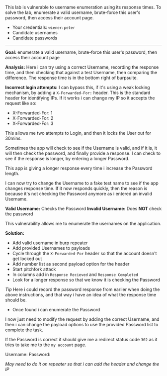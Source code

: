 This lab is vulnerable to username enumeration using its response times. To solve the lab, enumerate a valid username, brute-force this user's password, then access their account page.

- Your credentials: `wiener:peter`
- Candidate usernames
- Candidate passwords

---

**Goal:** enumerate a valid username, brute-force this user's password, then access their account page

**Analysis:** Here i can try using a correct Username, recording the response time, and then checking that against a test Username, then comparing the difference. The response time is in the bottom right of burpsuite.

**Incorrect login attempts:** I can bypass this, if it's using a weak locking mechanism, by adding a `X-Forwarded-For:` header. This is the standard header for identifying IPs. If it works i can change my IP so it accepts the request like so:

- X-Forwarded-For: 1
- X-Forwarded-For: 2
- X-Forwarded-For: 3

This allows me two attempts to Login, and then it locks the User out for 30mins.

Sometimes the app will check to see if the Username is valid, and if it is, it will then check the password, and finally provide a response. I can check to see if the response is longer, by entering a longer Password. 

This app is giving a longer response every time i increase the Password length.

I can now try to change the Username to a fake test name to see if the app changes response time. If it now responds quickly, then the reason is because it's not checking the Password anymore as i entered an invalid Username. 

**Valid Username:** Checks the Password
**Invalid Username:** Does **NOT** check the password

This vulnerability allows me to enumerate the usernames on the application.

**Solution:** 

- Add valid username in burp repeater
- Add provided Usernames to payloads 
- Cycle through the `X-Forwarded-For` header so that the account doesn't get locked out
- Add number list as second payload option for the header
- Start pitchfork attack
- In columns add in `Response Recieved` and `Response Completed`
- Look for a longer response so that we know it is checking the Password 

_Tip_ Here i could record the password response from earlier when doing the above instructions, and that way i have an idea of what the response time should be. 

- Once found i can enumerate the Password

I now just need to modify the request by adding the correct Username, and then i can change the payload options to use the provided Password list to complete the task. 

If the Password is correct it should give me a redirect status code `302` as it tries to take me to the `my account` page.

 Username:
 Password:
 
_May need to do it on repeater so that i can add the header and change the IP_


